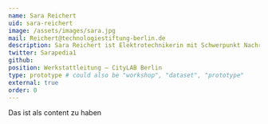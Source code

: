 ```yaml
---
name: Sara Reichert
uid: sara-reichert
image: /assets/images/sara.jpg
mail: Reichert@technologiestiftung-berlin.de
description: Sara Reichert ist Elektrotechnikerin mit Schwerpunkt Nachrichtenübertragung. Nach ihrem Studium an der TU Berlin arbeitet sie an der Schnittstelle von Stadtentwicklung und Digitalisierung. Ihr Fokus liegt auf dem Wissenstransfer zwischen Forschung und Zivilgesellschaft.
twitter: Sarapedia1
github:
position: Werkstattleitung – CityLAB Berlin
type: prototype # could also be "workshop", "dataset", "prototype"
external: true
order: 0
---
```


Das ist als content zu haben
